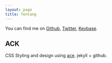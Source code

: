 ```yaml
---
layout: page
title: Tentang
---
```



You can find me on [Github](https://github.com/dedenf), [Twitter](https://twitter.com/dedenf), [Keybase](https://keybase.io/dedenf).

## ACK
CSS Styling and design using [ace](http://aliou.github.io/ace/).
jekyll + github.
